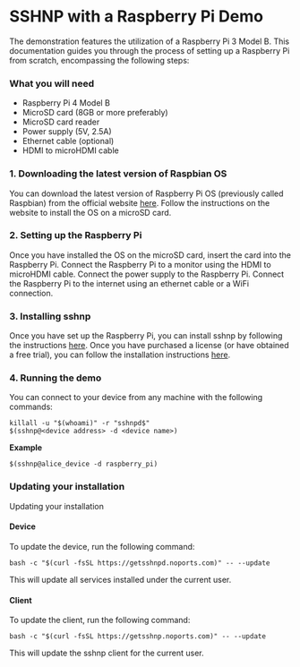 # SSHNP with a Raspberry Pi Demo

The demonstration features the utilization of a Raspberry Pi 3 Model B. This documentation guides you through the process of setting up a Raspberry Pi from scratch, encompassing the following steps:

### What you will need
- Raspberry Pi 4 Model B
- MicroSD card (8GB or more preferably)
- MicroSD card reader
- Power supply (5V, 2.5A)
- Ethernet cable (optional)
- HDMI to microHDMI cable 

### 1. Downloading the latest version of Raspbian OS 
You can download the latest version of Raspberry Pi OS (previously called Raspbian) from the official website [here](https://www.raspberrypi.org/downloads/raspbian/). Follow the instructions on the website to install the OS on a microSD card.

### 2. Setting up the Raspberry Pi
Once you have installed the OS on the microSD card, insert the card into the Raspberry Pi. Connect the Raspberry Pi to a monitor using the HDMI to microHDMI cable. Connect the power supply to the Raspberry Pi. Connect the Raspberry Pi to the internet using an ethernet cable or a WiFi connection. 

### 3. Installing sshnp
Once you have set up the Raspberry Pi, you can install sshnp by following the instructions [here](https://www.noports.com). Once you have purchased a license (or have obtained a free trial), you can follow the installation instructions [here](https://www.noports.com/sshnoports-installation).

### 4. Running the demo
You can connect to your device from any machine with the following commands:
```
killall -u "$(whoami)" -r "sshnpd$"
$(sshnp@<device address> -d <device name>)
```

**Example**
```
$(sshnp@alice_device -d raspberry_pi)
```

### Updating your installation
Updating your installation
#### Device
To update the device, run the following command:

```
bash -c "$(curl -fsSL https://getsshnpd.noports.com)" -- --update
```

This will update all services installed under the current user.

#### Client
To update the client, run the following command:

```
bash -c "$(curl -fsSL https://getsshnp.noports.com)" -- --update
```

This will update the sshnp client for the current user.


